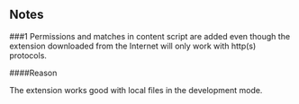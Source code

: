 

## Notes

###1
Permissions and matches in content script are added even though the extension
downloaded from the Internet will only work with http(s) protocols.

####Reason

The extension works good with local files in the development mode.
